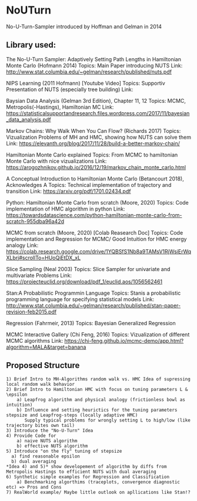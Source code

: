 # NoUTurn
No-U-Turn-Sampler introduced by Hoffman and Gelman in 2014

## Library used:

The No-U-Turn Sampler:  Adaptively Setting Path Lengths in Hamiltonian Monte Carlo (Hofmann 2014)
	Topics: Main Paper introducing NUTS
	Link:	http://www.stat.columbia.edu/~gelman/research/published/nuts.pdf
	
NIPS Learning (2011 Hofmann) [Youtube Video]
	Topics: Supportiv Presentation of NUTS (especially tree building)
	Link:	

Baysian Data Analysis (Gelman 3rd Edition), Chapter 11, 12
	Topics: MCMC, Metropolis(-Hastings), Hamiltonian MC
	Link:	https://statisticalsupportandresearch.files.wordpress.com/2017/11/bayesian_data_analysis.pdf
	
Markov Chains: Why Walk When You Can Flow? (Richards 2017)
	Topics: Vizualization Problems of MH and HMC, showing how NUTS can solve them
	Link:	https://elevanth.org/blog/2017/11/28/build-a-better-markov-chain/

Hamiltonian Monte Carlo explained
  Topics: From MCMC to hamiltonian Monte Carlo with nice vizualizations
  Link: https://arogozhnikov.github.io/2016/12/19/markov_chain_monte_carlo.html
	
A  Conceptual  Introduction  to Hamiltonian  Monte  Carlo (Betancourt 2018), Acknowledges A
	Topics: Technical implementation of trajectory and transition
	Link:	https://arxiv.org/pdf/1701.02434.pdf

Python: Hamiltonian Monte Carlo from scratch (Moore, 2020)
	Topics: Code implementation of HMC algorithm in python
	Link:	https://towardsdatascience.com/python-hamiltonian-monte-carlo-from-scratch-955dba96a42d

MCMC from scratch (Moore, 2020)  [Colab Reasearch Doc]
	Topics: Code implementation and Regression for MCMC/ Good Intuition for HMC energy analogy
	Link:	https://colab.research.google.com/drive/1YQBSfS1Nb8a9TAMsV1RjWsiErWqXLbrj#scrollTo=HUoQiEtDX_xL
	
Slice Sampling (Neal 2003)
  Topics: Slice Sampler for univariate and multivariate Problems
  Link: https://projecteuclid.org/download/pdf_1/euclid.aos/1056562461
  
Stan:A Probabilistic Programmin Language
  Topics: Stanis a probabilistic programming language for specifying statistical models
  Link: http://www.stat.columbia.edu/~gelman/research/published/stan-paper-revision-feb2015.pdf
  
Regression (Fahrmeir, 2013)
  Topics: Bayesian Generalized Regression
  
MCMC Interactive Gallery (Chi Feng, 2016)
  Topics: Vizualization of different MCMC algorithms
  Link: https://chi-feng.github.io/mcmc-demo/app.html?algorithm=MALA&target=banana



## Proposed Structure
	
	1) Brief Intro to MH-Algorithms random walk vs. HMC Idea of supressing local random walk behavior
	2) Brief Intro to Hamiltonian HMC with focus on tuning parameters L & \epsilon 
		a) Leapfrog algorithm and physical analogy (frictionless bowl as intuition)
		b) Influence and setting heurictics for the tuning parameters stepsize and Leapfrog-steps (locally adaptive HMC)
		   Supply typical problems for wrongly setting L to high/low (like trajectory bites own tail)
	3) Introduce the "No-U-Turn" Idea
	4) Provide Code for 
		a) naive NUTS algorithm
		b) effective NUTS algorithm
	5) Introduce "on the fly" tuning of stepsize
	  a) find reasonable epsilon
	  b) dual averaging
	*Idea 4) and 5)* show developement of algorithm by diffs from Metropolis Hastings to efficient NUTS with dual averaging
	6) Synthetic simple examples for Regression and Classification
		a) Benchmarking algorthims (traceplots, convergence diagnostic etc) => Pros and Cons
	7) RealWorld example/ Maybe little outlook on apllications like Stan!?

